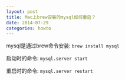 ```yaml
---
layout: post
title: Mac上brew安裝的mysql如何重启？
date: 2014-07-29
categories: howto
---
```


mysql是通过brew命令安装: `brew install mysql`

启动时的命令: `mysql.server start`

重启时的命令: `mysql.server restart`

